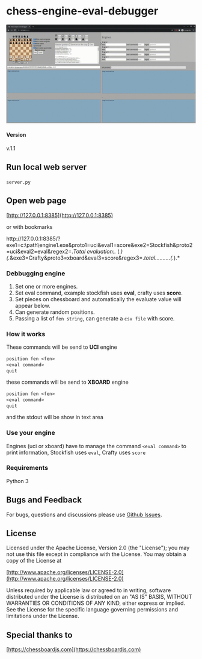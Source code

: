 
chess-engine-eval-debugger
======
<img src="https://raw.githubusercontent.com/gekomad/chess-engine-eval-debugger/site/img/img.gif">

#### Version
v.1.1

## Run local web server


`server.py`

## Open web page

[http://127.0.0.1:8385](http://127.0.0.1:8385)

or with bookmarks

ht<span>tp</span>://127.0.0.1:8385/?exe1=c:\path\engine1.exe&proto1=uci&eval1=score&exe2=Stockfish&proto2=uci&eval2=eval&regex2=.*Total evaluation:.* (.*) \(.*&exe3=Crafty&proto3=xboard&eval3=score&regex3=.*total..........(.*).*


### Debbugging engine

1. Set one or more engines.
2. Set eval command, example stockfish uses **eval**, crafty uses **score**.
3. Set pieces on chessboard and automatically the evaluate value will appear below.
4. Can generate random positions.
5. Passing a list of `fen string`, can generate a `csv file` with score.

### How it works

These commands will be send to **UCI** engine
```
position fen <fen>
<eval command>
quit
```

these commands will be send to **XBOARD** engine

```
position fen <fen>
<eval command>
quit
```
and the stdout will be show in text area


### Use your engine

Engines (uci or xboard) have to manage the command `<eval command>` to print information, Stockfish uses `eval`, Crafty uses `score`

### Requirements
Python 3

## Bugs and Feedback
For bugs, questions and discussions please use [Github Issues](https://github.com/gekomad/chess-engine-eval-debugger/issues).

## License

Licensed under the Apache License, Version 2.0 (the "License"); you may not use this file except in compliance
with the License. You may obtain a copy of the License at

[http://www.apache.org/licenses/LICENSE-2.0](http://www.apache.org/licenses/LICENSE-2.0)

Unless required by applicable law or agreed to in writing, software distributed under the License is distributed on an
"AS IS" BASIS, WITHOUT WARRANTIES OR CONDITIONS OF ANY KIND, either express or implied.
See the License for the specific language governing permissions and limitations under the License.


## Special thanks to

[https://chessboardjs.com](https://chessboardjs.com)

